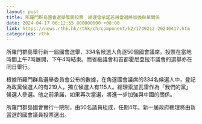 ```yaml
---
layout: post
title: 所羅門群島國會選舉展開投票　總理曾承諾若再當選將加強與華關係
date: 2024-04-17 06:12:55.000000000 +08:00
link: https://news.rthk.hk/rthk/ch/component/k2/1749212-20240417.htm
categories: rthk
---
```


所羅門群島舉行新一屆國會選舉，334名候選人角逐50個國會議席。投票在當地時間上午7時展開，下午4時結束。而省級議會和首都霍尼亞拉市議會的選舉亦在同日舉行。

根據所羅門群島選舉委員會公布的數據，在角逐國會議席的334名候選人中，登記為政黨候選人的有219人，獨立候選人有115人。總理索加瓦雷作為「我們的黨」候選人參選。他之前承諾，如果再次當選，將進一步加強與中國的關係。

所羅門群島國會實行一院制，由50名議員組成，任期4年。新一屆政府總理將由新當選的國會議員投票選出。
